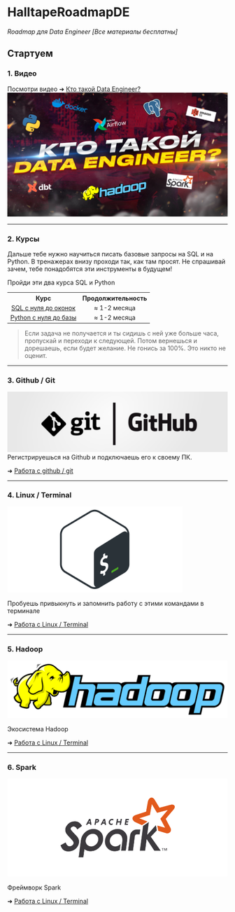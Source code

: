 # HalltapeRoadmapDE
<i>Roadmap для Data Engineer [Все материалы бесплатны]</i>
## Стартуем

### 1. Видео
Посмотри видео ➜
[Кто такой Data Engineer?](https://youtu.be/75Vu8NqH_cU?si=zYT6U7deVYEPkbmA)
![ssh](png/de1.jpg)
***
### 2. Курсы
Дальше тебе нужно научиться писать базовые запросы на SQL и на Python. В тренажерах внизу проходи так, как там просят. Не спрашивай зачем, тебе понадобятся эти инструменты в будущем!

Пройди эти два курса SQL и Python

<table>
  <tr>
    <th align="center">Курс</th>
    <th align="center">Продолжительность</th>
  </tr>
  <tr>
    <td align="center"><a href="https://karpov.courses/simulator-sql">SQL с нуля до оконок</a></td>
    <td align="center">≈ 1-2 месяца</td>
  </tr>
  <tr>
    <td align="center"><a href="https://stepik.org/course/58852/syllabus">Python с нуля до базы</a></td>
    <td align="center">≈ 1-2 месяца</td>
  </tr>
</table>

>Если задача не получается и ты сидишь с ней уже больше часа, пропускай и переходи к следующей. Потом вернешься и дорешаешь, если будет желание. Не гонись за 100%. Это никто не оценит.
>
***
### 3. Github / Git
![ssh](png/git_github.png)
Регистрируешься на Github и подключаешь его к своему ПК.

➜ [Работа с github / git](https://github.com/halltape/HalltapeRoadmapDE/tree/main/1.%20Git)

***
### 4. Linux / Terminal
<img src="png/BASH_logo.png" alt="bash" width="400"/>

Пробуешь привыкнуть и запомнить работу с этими командами в терминале

➜ [Работа с Linux / Terminal](https://github.com/halltape/HalltapeRoadmapDE/tree/main/2.%20Linux)


***
### 5. Hadoop
<img src="png/hadoop_logo.png" alt="bash" width="800"/>

Экосистема Hadoop

➜ [Работа с Linux / Terminal](https://github.com/halltape/HalltapeRoadmapDE/tree/main/2.%20Linux)


***
### 6. Spark
<img src="png/spark_logo.png" alt="bash" width="800"/>

Фреймворк Spark

➜ [Работа с Linux / Terminal](https://github.com/halltape/HalltapeRoadmapDE/tree/main/2.%20Linux)




